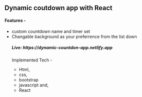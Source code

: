 <h2>Dynamic coutdown app with React</h2>
<h4>Features -  </h4> <ul> <li>custom countdown name and timer set</li> <li>Changable background as your preferrence from the list down</li>
<h5>Live: https://dynamic-countdon-app.netlify.app</h5>

Implemented Tech -  <ul> <li>Html,</li> <li>css,</li> <li>bootstrap</li> <li>javascript and,</li> <li>React</li>


